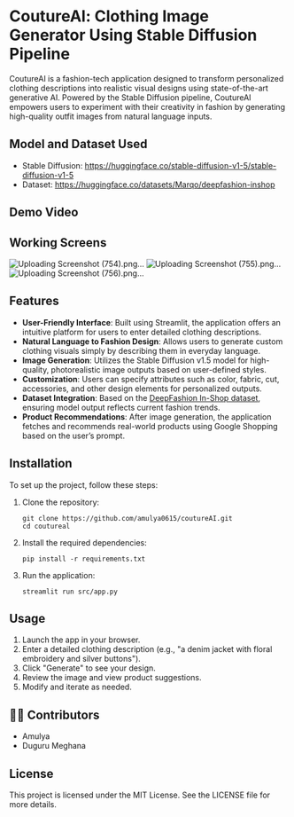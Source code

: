 # CoutureAl: Clothing Image Generator Using Stable Diffusion Pipeline
CoutureAI is a fashion-tech application designed to transform personalized clothing descriptions into realistic visual designs using state-of-the-art generative AI. Powered by the Stable Diffusion pipeline, CoutureAI empowers users to experiment with their creativity in fashion by generating high-quality outfit images from natural language inputs.

## Model and Dataset Used
- Stable Diffusion: https://huggingface.co/stable-diffusion-v1-5/stable-diffusion-v1-5
- Dataset: https://huggingface.co/datasets/Marqo/deepfashion-inshop

## Demo Video

## Working Screens

![Uploading Screenshot (754).png…]()
![Uploading Screenshot (755).png…]()
![Uploading Screenshot (756).png…]()






## Features

- **User-Friendly Interface**: Built using Streamlit, the application offers an intuitive platform for users to enter detailed clothing descriptions.
- **Natural Language to Fashion Design**: Allows users to generate custom clothing visuals simply by describing them in everyday language.
- **Image Generation**: Utilizes the Stable Diffusion v1.5 model for high-quality, photorealistic image outputs based on user-defined styles.
- **Customization**: Users can specify attributes such as color, fabric, cut, accessories, and other design elements for personalized outputs.
- **Dataset Integration**: Based on the [DeepFashion In-Shop dataset](https://huggingface.co/datasets/Marqo/deepfashion-inshop), ensuring model output reflects current fashion trends.
- **Product Recommendations**: After image generation, the application fetches and recommends real-world products using Google Shopping based on the user’s prompt.


## Installation

To set up the project, follow these steps:

1. Clone the repository:
   ```
   git clone https://github.com/amulya0615/coutureAI.git
   cd coutureal
   ```

2. Install the required dependencies:
   ```
   pip install -r requirements.txt
   ```

3. Run the application:
   ```
   streamlit run src/app.py
   ```

## Usage

1. Launch the app in your browser.
2. Enter a detailed clothing description (e.g., "a denim jacket with floral embroidery and silver buttons").
3. Click "Generate" to see your design.
4. Review the image and view product suggestions.
5. Modify and iterate as needed.

## 🧑‍💻 Contributors

- Amulya 
- Duguru Meghana

## License

This project is licensed under the MIT License. See the LICENSE file for more details.
